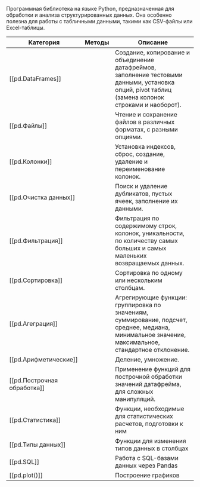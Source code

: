 
Программная библиотека на языке Python, предназначенная для обработки и анализа структурированных данных. Она особенно полезна для работы с табличными данными, такими как CSV-файлы или Excel-таблицы.

| Категория                   | Методы | Описание                                                                                                                                             |
| --------------------------- | ------ | ---------------------------------------------------------------------------------------------------------------------------------------------------- |
| [[pd.DataFrames]]           |        | Создание, копирование и объединение датафреймов, заполнение тестовыми данными, установка опций, pivot таблиц (замена колонок строками и наоборот).   |
| [[pd.Файлы]]                |        | Чтение и сохранение файлов в различных форматах, с разными опциями.                                                                                  |
| [[pd.Колонки]]              |        | Установка индексов, сброс, создание, удаление и переименование колонок.                                                                              |
| [[pd.Очистка данных]]       |        | Поиск и удаление дубликатов, пустых ячеек, заполнение их данными.                                                                                    |
| [[pd.Фильтрация]]           |        | Фильтрация по содержимому строк, колонок, уникальности, по количеству самых больших и самых маленьких возвращаемых данных.                           |
| [[pd.Сортировка]]           |        | Сортировка по одному или нескольким столбцам.                                                                                                        |
| [[pd.Агеграция]]            |        | Агрегирующие функции: группировка по значениям, суммирование, подсчет, среднее, медиана, минимальное значение, максимальное, стандартное отклонение. |
| [[pd.Арифметические]]       |        | Деление, умножение.                                                                                                                                  |
| [[pd.Построчная обработка]] |        | Применение функций для построчной обработки значений датафрейма, для сложных манипуляций.                                                            |
| [[pd.Статистика]]           |        | Функции, необходимые для статистических расчетов, подготовки к ним                                                                                   |
| [[pd.Типы данных]]          |        | Функции для изменения типов данных в столбцах                                                                                                        |
| [[pd.SQL]]                  |        | Работа с SQL-базами данных через Pandas                                                                                                              |
| [[pd.plot()]]              |        | Построение графиков                                                                                                                                  |
